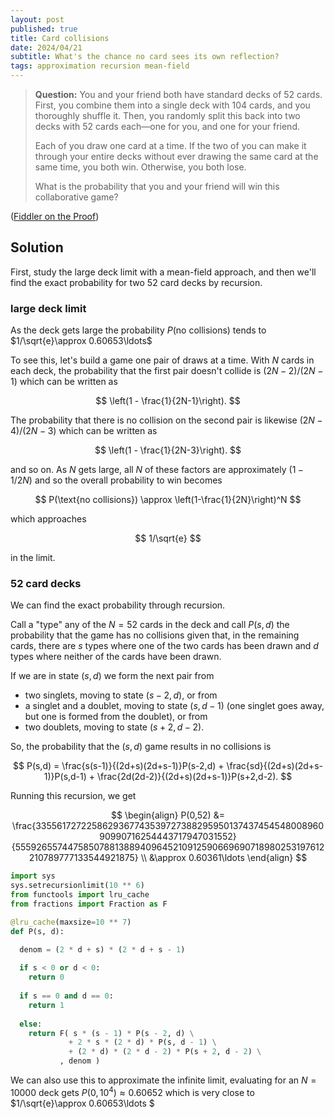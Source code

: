 ```yaml
---
layout: post
published: true
title: Card collisions
date: 2024/04/21
subtitle: What's the chance no card sees its own reflection?
tags: approximation recursion mean-field
---
```


>**Question:** You and your friend both have standard decks of $52$ cards. First, you combine them into a single deck with $104$ cards, and you thoroughly shuffle it. Then, you randomly split this back into two decks with $52$ cards each—one for you, and one for your friend.
>
>Each of you draw one card at a time. If the two of you can make it through your entire decks without ever drawing the same card at the same time, you both win. Otherwise, you both lose.
>
>What is the probability that you and your friend will win this collaborative game?


<!--more-->

([Fiddler on the Proof](https://thefiddler.substack.com/p/can-you-win-the-collaborative-card))

## Solution

First, study the large deck limit with a mean-field approach, and then we'll find the exact probability for two $52$ card decks by recursion.

### large deck limit

As the deck gets large the probability $P(\text{no collisions})$ tends to $1/\sqrt{e}\approx 0.60653\ldots$

To see this, let's build a game one pair of draws at a time. With $N$ cards in each deck, the probability that the first pair doesn't collide is $(2N-2)/(2N-1)$ which can be written as

$$ \left(1 - \frac{1}{2N-1}\right). $$

The probability that there is no collision on the second pair is likewise $(2N-4)/(2N-3)$ which can be written as 

$$ \left(1 - \frac{1}{2N-3}\right). $$

and so on. As $N$ gets large, all $N$ of these factors are approximately $(1-1/2N)$ and so the overall probability to win becomes

$$ P(\text{no collisions}) \approx \left(1-\frac{1}{2N}\right)^N $$

which approaches 

$$ 1/\sqrt{e} $$

in the limit.

### $52$ card decks

We can find the exact probability through recursion. 

Call a "type" any of the $N=52$ cards in the deck and call $P(s,d)$ the probability that the game has no collisions given that, in the remaining cards, there are $s$ types where one of the two cards has been drawn and $d$ types where neither of the cards have been drawn.

If we are in state $(s,d)$ we form the next pair from

- two singlets, moving to state $(s-2, d),$ or from
- a singlet and a doublet, moving to state $(s, d-1)$ (one singlet goes away, but one is formed from the doublet), or from
- two doublets, moving to state $(s+2, d-2).$

So, the probability that the $(s,d)$ game results in no collisions is 

$$ P(s,d) = \frac{s(s-1)}{(2d+s)(2d+s-1)}P(s-2,d) + \frac{sd}{(2d+s)(2d+s-1)}P(s,d-1) + \frac{2d(2d-2)}{(2d+s)(2d+s-1)}P(s+2,d-2). $$

Running this recursion, we get 

$$ \begin{align}
    P(0,52) &= \frac{335561727225862936774353972738829595013743745454800896090990716254443717947031552}{555926557447585078813889409645210912590669690718980253197612210789777133544921875} \\
    &\approx 0.60361\ldots 
  \end{align} 
$$

```python
import sys
sys.setrecursionlimit(10 ** 6)
from functools import lru_cache
from fractions import Fraction as F

@lru_cache(maxsize=10 ** 7)
def P(s, d):

  denom = (2 * d + s) * (2 * d + s - 1)
  
  if s < 0 or d < 0:
    return 0
  
  if s == 0 and d == 0:
    return 1
  
  else:
    return F( s * (s - 1) * P(s - 2, d) \
             + 2 * s * (2 * d) * P(s, d - 1) \
             + (2 * d) * (2 * d - 2) * P(s + 2, d - 2) \
           , denom )
```


We can also use this to approximate the infinite limit, evaluating for an $N=10000$ deck gets $P(0, 10^4) \approx 0.60652$ which is very close to $1/\sqrt{e}\approx 0.60653\ldots $



<br>


